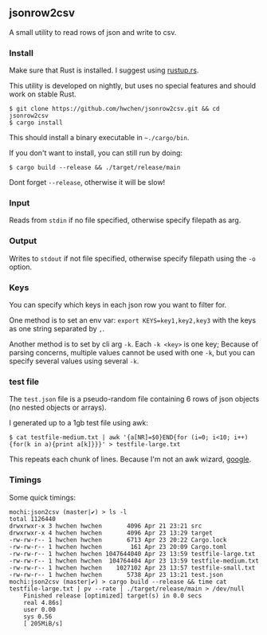 ## jsonrow2csv

A small utility to read rows of json and write to csv.

### Install

Make sure that Rust is installed. I suggest using [rustup.rs](https://rustup.rs).

This utility is developed on nightly, but uses no special features and should work
on stable Rust.

```
$ git clone https://github.com/hwchen/jsonrow2csv.git && cd jsonrow2csv
$ cargo install
```

This should install a binary executable in `~./cargo/bin`.

If you don't want to install, you can still run by doing:

```
$ cargo build --release && ./target/release/main
```

Dont forget `--release`, otherwise it will be slow!

### Input

Reads from `stdin` if no file specified, otherwise specify filepath as arg.

### Output

Writes to `stdout` if not file specified, otherwise specify filepath using
the `-o` option.

### Keys

You can specify which keys in each json row you want to filter for.

One method is to set an env var: `export KEYS=key1,key2,key3` with the keys
as one string separated by `,`.

Another method is to set by cli arg `-k`. Each `-k <key>` is one key; Because
of parsing concerns, multiple values cannot be used with one `-k`, but you can
specify several values using several `-k`.

### test file

The `test.json` file is a pseudo-random file containing 6 rows of json objects
(no nested objects or arrays).

I generated up to a 1gb test file using awk:

```
$ cat testfile-medium.txt | awk '{a[NR]=$0}END{for (i=0; i<10; i++){for(k in a){print a[k]}}}' > testfile-large.txt
```

This repeats each chunk of lines. Because I'm not an awk wizard, [google](https://askubuntu.com/questions/521465/how-can-i-repeat-the-content-of-a-file-n-times/521516#521516).

### Timings

Some quick timings:

```
mochi:json2csv (master|✔) > ls -l
total 1126440
drwxrwxr-x 3 hwchen hwchen       4096 Apr 21 23:21 src
drwxrwxr-x 4 hwchen hwchen       4096 Apr 23 13:29 target
-rw-rw-r-- 1 hwchen hwchen       6713 Apr 23 20:22 Cargo.lock
-rw-rw-r-- 1 hwchen hwchen        161 Apr 23 20:09 Cargo.toml
-rw-rw-r-- 1 hwchen hwchen 1047644040 Apr 23 13:59 testfile-large.txt
-rw-rw-r-- 1 hwchen hwchen  104764404 Apr 23 13:59 testfile-medium.txt
-rw-rw-r-- 1 hwchen hwchen    1027102 Apr 23 13:57 testfile-small.txt
-rw-rw-r-- 1 hwchen hwchen       5738 Apr 23 13:21 test.json
mochi:json2csv (master|✔) > cargo build --release && time cat testfile-large.txt | pv --rate | ./target/release/main > /dev/null
    Finished release [optimized] target(s) in 0.0 secs
    real 4.86s]
    user 0.00
    sys 0.56
    [ 205MiB/s]

```
